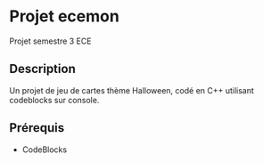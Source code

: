 # Projet ecemon
 Projet semestre 3 ECE

## Description
Un projet de jeu de cartes thème Halloween, codé en C++ utilisant codeblocks sur console.

## Prérequis
- CodeBlocks
